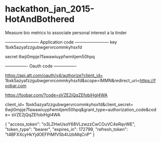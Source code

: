 hackathon_jan_2015-HotAndBothered
=================================

Measure bio metrics to associate personal interest a la tinder


————————
Application code
————————
key 1bxk5azyafzzgubwgervrcommkyhsxfd

secret  6wji0mpje7fawawiuypfwmitjem50hpq

—————-
Oauth code
—————-

https://api.att.com/oauth/v4/authorize?client_id= 1bxk5azyafzzgubwgervrcommkyhsxfd&scope=IMMN&redirect_uri=https://foobar.com

https://foobar.com/?code=sVZE2jQqZEfobiHgI4WA

client_id= 1bxk5azyafzzgubwgervrcommkyhsxfd&client_secret= 6wji0mpje7fawawiuypfwmitjem50hpq&grant_type=authorization_code&code= sVZE2jQqZEfobiHgI4WA  


{
"access_token": "o3LZHwUsoY68VLzwzzCwCOuVC4eRqvWE",
"token_type": "bearer",
"expires_in": 172799,
"refresh_token": "t4BFXXcyHkYjdOEFPiMfV5b4UzbMqCnP"
}
